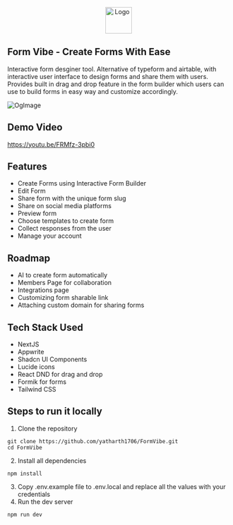 <p align="center">
  <img src="https://github.com/yatharth1706/FormVibe/assets/32243289/c38d33db-fd32-44cb-86e4-ea9853367c1f" width = "60" height = "60" alt="Logo" />
</p>

## Form Vibe - Create Forms With Ease
Interactive form desginer tool. Alternative of typeform and airtable, with interactive user interface to design forms and share them with users.
Provides built in drag and drop feature in the form builder which users can use to build forms in easy way and customize accordingly.

![OgImage](https://github.com/yatharth1706/FormVibe/assets/32243289/de9f26d1-5caa-43d9-ae25-b8d217f73d13)

## Demo Video
https://youtu.be/FRMfz-3pbi0

## Features
- Create Forms using Interactive Form Builder
- Edit Form
- Share form with the unique form slug
- Share on social media platforms
- Preview form
- Choose templates to create form
- Collect responses from the user
- Manage your account

## Roadmap
- AI to create form automatically
- Members Page for collaboration
- Integrations page
- Customizing form sharable link
- Attaching custom domain for sharing forms

## Tech Stack Used
- NextJS
- Appwrite
- Shadcn UI Components
- Lucide icons
- React DND for drag and drop
- Formik for forms
- Tailwind CSS

## Steps to run it locally
1. Clone the repository
```
git clone https://github.com/yatharth1706/FormVibe.git
cd FormVibe
```

2. Install all dependencies
```
npm install
```

3. Copy .env.example file to .env.local and replace all the values with your credentials
4. Run the dev server
```
npm run dev
```





